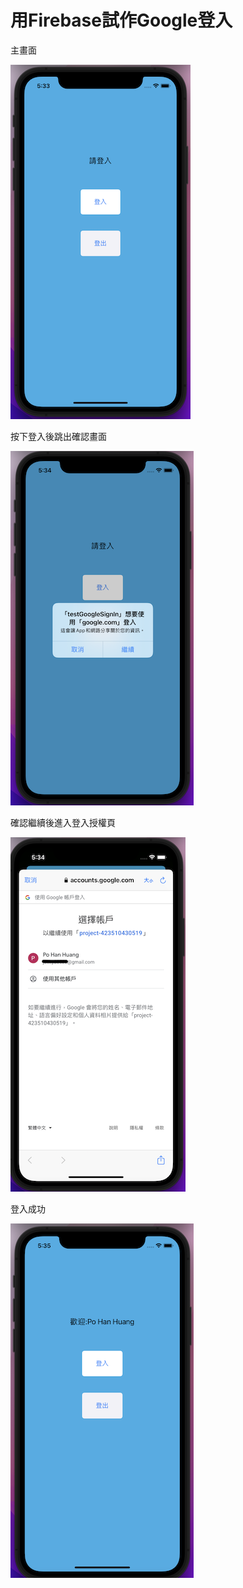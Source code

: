 # 用Firebase試作Google登入

主畫面

![image](https://github.com/JackyeeHan/testGoogleSignIn/blob/main/MainPage.png)

按下登入後跳出確認畫面

![image](https://github.com/JackyeeHan/testGoogleSignIn/blob/main/TryLogin.png)

確認繼續後進入登入授權頁

![image](https://github.com/JackyeeHan/testGoogleSignIn/blob/main/AuthPage1.png)

登入成功

![image](https://github.com/JackyeeHan/testGoogleSignIn/blob/main/LoginSuccess.png)
